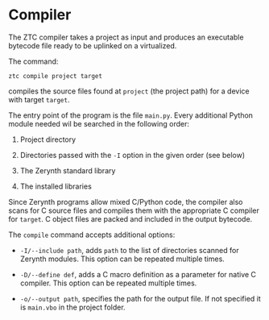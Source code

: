 # Compiler

The ZTC compiler takes a project as input and produces an executable bytecode file ready to be uplinked on a virtualized.

The command:

```
ztc compile project target
```

compiles the source files found at `project` (the project path) for a device with target `target`.

The entry point of the program is the file `main.py`. Every additional Python module needed wil be searched in the following order:


1. Project directory


2. Directories passed with the `-I` option in the given order (see below)


3. The Zerynth standard library


4. The installed libraries

Since Zerynth programs allow mixed C/Python code, the compiler also scans for C source files and compiles them with the appropriate C compiler for `target`.
C object files are packed and included in the output bytecode.

The ```compile``` command accepts additional options:


* `-I/--include path`, adds `path` to the list of directories scanned for Zerynth modules. This option can be repeated multiple times.


* `-D/--define def`, adds a C macro definition as a parameter for native C compiler. This option can be repeated multiple times.


* `-o/--output path`, specifies the path for the output file. If not specified it is `main.vbo` in the project folder.
